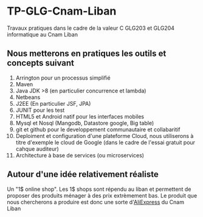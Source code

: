 # TP-GLG-Cnam-Liban

Travaux pratiques dans le cadre de la valeur C GLG203 et GLG204 informatique au Cnam Liban

## Nous metterons en pratiques les outils et concepts suivant

1. Arrington pour un processus simplifié
2. Maven
3. Java JDK >8 (en particulier concurrence et lambda)
3. Netbeans
4. J2EE (En particulier JSF, JPA)
5. JUNIT pour les test
6. HTML5 et Android natif pour les interfaces mobiles
7. Mysql et Nosql (Mangodb, Datastore google, Big table)
8. git et github pour le developpement communautaire et collabaritif
9. Deploiment et configuration d'une plateforme Cloud, nous utiliserons à titre d'exemple le cloud de Google (dans le cadre de l'essai gratuit pour cahque auditeur)
10. Architecture à base de services (ou microservices)

## Autour d'une idée relativement réaliste

Un "1$ online shop". Les 1$ shops sont répendu au liban et permettent de proposer des produits ménager à des prix extrèmement bas. Le produit que nous chercherons a produire est donc une sorte d'[AliExpress]() du Cnam Liban
